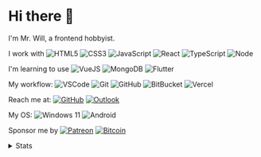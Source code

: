 # Hi there 👋

I'm Mr. Will, a frontend hobbyist.

I work with ![HTML5](https://img.shields.io/badge/HTML5-E34F26.svg?logo=html5&logoColor=white) ![CSS3](https://img.shields.io/badge/CSS3-1572B6.svg?logo=css3&logoColor=white) ![JavaScript](https://img.shields.io/badge/JavaScript-323330.svg?logo=javascript&logoColor=F7DF1E) ![React](https://img.shields.io/badge/React-20232a.svg?logo=react&logoColor=61DAFB) ![TypeScript](https://img.shields.io/badge/TypeScript-007ACC.svg?logo=typescript&logoColor=white) ![Node](https://img.shields.io/badge/Node.js-43853D.svg?logo=node.js&logoColor=white)

I'm learning to use ![VueJS](https://img.shields.io/badge/Vue.js-35495e.svg?logo=vue.js&logoColor=4FC08D) ![MongoDB](https://img.shields.io/badge/MongoDB-4ea94b.svg?logo=mongodb&logoColor=white) ![Flutter](https://img.shields.io/badge/Flutter-02569B.svg?logo=flutter&logoColor=white)

My workflow: ![VSCode](https://img.shields.io/badge/VS%20Code-007ACC?logo=visual-studio-code&logoColor=white) ![Git](https://img.shields.io/badge/Git-black?logo=git) ![GitHub](https://img.shields.io/badge/GitHub-100000.svg?logo=github&logoColor=white) ![BitBucket](https://img.shields.io/badge/BitBucket-darkblue?logo=bitbucket) ![Vercel](https://img.shields.io/badge/Vercel-333?logo=vercel)

Reach me at: [![GitHub](https://img.shields.io/badge/MrWillCom-100000.svg?logo=github&logoColor=white)](https://github.com/MrWillCom) [![Outlook](https://img.shields.io/badge/mr.will.com%40outlook.com-0078D4?logo=microsoft-outlook&logoColor=white)](mailto:mr.will.com@outlook.com)

My OS: ![Windows 11](https://img.shields.io/badge/Windows%2011-0078D6?logo=microsoft&logoColor=white) ![Android](https://img.shields.io/badge/Android-3DDC84?logo=android&logoColor=white)

Sponsor me by [![Patreon](https://img.shields.io/badge/MrWillCom-F96854.svg?logo=patreon&logoColor=white)](https://www.patreon.com/MrWillCom) [![Bitcoin](https://img.shields.io/badge/bc1q7h9ffcdv3h4daach7aqcypx9clgnhzqu5q2xx3-000000.svg?logo=bitcoin&logoColor=white)](bitcoin:bc1q7h9ffcdv3h4daach7aqcypx9clgnhzqu5q2xx3)

<details>
  <summary>Stats</summary>
  <img src="https://github-readme-stats.mrwillcom.vercel.app/api?username=MrWillCom&hide_border=true&hide_title=true&show_icons=true&count_private=true&include_all_commits=true" width="100%" alt="Stats">
</details>
